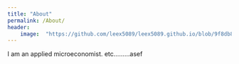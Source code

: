 ```yaml
---
title: "About"
permalink: /About/
header:
	image:  "https://github.com/leex5089/leex5089.github.io/blob/9f8db84683fd872461ebc5ef4f1df1a07f81c9b3/images/Won_pic.png"
---
```


I am an applied microeconomist. etc.........asef
